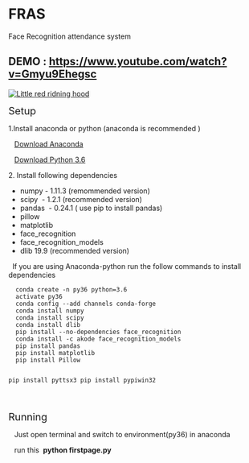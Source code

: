 # FRAS
Face Recognition attendance system

## DEMO : https://www.youtube.com/watch?v=Gmyu9Ehegsc
[![Little red ridning hood](https://img.youtube.com/vi/Gmyu9Ehegsc/0.jpg)](https://www.youtube.com/watch?v=Gmyu9Ehegsc "FRAS Youtube Video - Click to Watch!")
<p><span style="font-size: 15pt;">Setup</span></p>
<p>1.Install anaconda or python (anaconda is recommended )</p>
<p>&nbsp; &nbsp;<a href="https://www.anaconda.com/distribution/">Download Anaconda</a></p>
<p>&nbsp; &nbsp;<a href="https://www.python.org/">Download Python 3.6</a></p>
<p>2. Install following dependencies</p>
<ul>
<li>numpy - 1.11.3 (remommended version)</li>
<li>scipy&nbsp; - 1.2.1 (recommended version)&nbsp; &nbsp;&nbsp;</li>
<li>pandas&nbsp; - 0.24.1 ( use pip to install pandas)</li>
<li>pillow</li>
<li>matplotlib</li>
<li>face_recognition</li>
<li>face_recognition_models</li>
<li>dlib 19.9 (recommended version)</li>
</ul>
<p>&nbsp; If you are using Anaconda-python run the follow commands to install dependencies</p>
<pre><code>  conda create -n py36 python=3.6
  activate py36
  conda config --add channels conda-forge
  conda install numpy
  conda install scipy 
  conda install dlib
  pip install --no-dependencies face_recognition
  conda install -c akode face_recognition_models
  pip install pandas<br />  pip install matplotlib
  pip install Pillow
  
  pip install pyttsx3
  pip install pypiwin32
  
  </code></pre>
  
<p><span style="font-size: 15pt;">Running&nbsp;</span></p>
<p>&nbsp; &nbsp;Just open terminal and switch to environment(py36) in anaconda</p>
<p>&nbsp; &nbsp;run this&nbsp; <strong>python firstpage.py&nbsp;</strong></p>
<p>&nbsp;</p>
